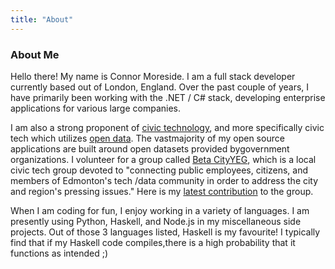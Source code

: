 ```yaml
---
title: "About"
---
```


### About Me

Hello there! My name is Connor Moreside. I am a full stack developer currently based out of London, England. Over the past couple of years, I have primarily been working with the .NET / C# stack, developing enterprise applications for various large companies.
  
I am also a strong proponent of [civic technology](https://en.wikipedia.org/wiki/Civic_technology), and more specifically civic tech which utilizes [open data](https://en.wikipedia.org/wiki/Open_data). The vastmajority of my open source applications are built around open datasets provided bygovernment organizations. I volunteer for a group called [Beta CityYEG](https://betacity.ca), which is a local civic tech group devoted to "connecting public employees, citizens, and members of Edmonton's tech /data community in order to address the city and region's pressing issues." Here is my [latest contribution](https://betacity.ca/2015/12/20/yeg-historical-photo-mappig/) to the group.
  
When I am coding for fun, I enjoy working in a variety of languages. I am presently using Python, Haskell, and Node.js in my miscellaneous side projects. Out of those 3 languages listed, Haskell is my favourite! I typically find that if my Haskell code compiles,there is a high probability that it functions as intended ;)
